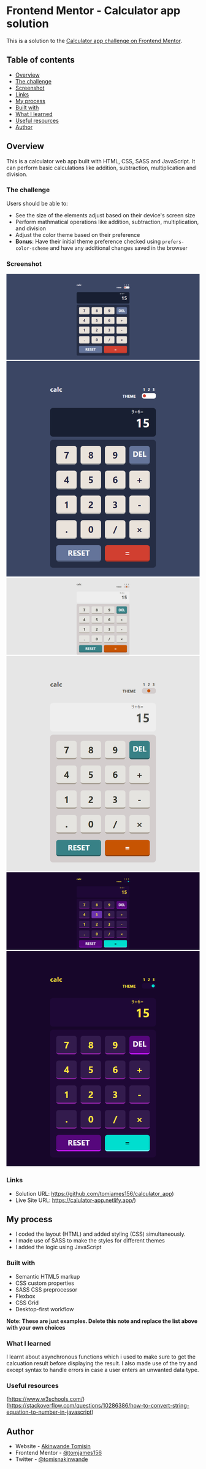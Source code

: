 # Frontend Mentor - Calculator app solution

This is a solution to the [Calculator app challenge on Frontend Mentor](https://www.frontendmentor.io/challenges/calculator-app-9lteq5N29).

## Table of contents

- [Overview](#overview)
- [The challenge](#the-challenge)
- [Screenshot](#screenshot)
- [Links](#links)
- [My process](#my-process)
- [Built with](#built-with)
- [What I learned](#what-i-learned)
- [Useful resources](#useful-resources)
- [Author](#author)

## Overview

This is a calculator web app built with HTML, CSS, SASS and JavaScript. It can perform basic calculations like addition, subtraction, multiplication and division.

### The challenge

Users should be able to:

- See the size of the elements adjust based on their device's screen size
- Perform mathmatical operations like addition, subtraction, multiplication, and division
- Adjust the color theme based on their preference
- **Bonus**: Have their initial theme preference checked using `prefers-color-scheme` and have any additional changes saved in the browser

### Screenshot

![](./screenshots/blue-theme-desktop.png)
![](./screenshots/blue-theme-mobile.png)
![](./screenshots/beige-theme-desktop.png)
![](./screenshots/beige-theme-mobile.png)
![](./screenshots/purple-theme-desktop.png)
![](./screenshots/purple-theme-mobile.png)

### Links

- Solution URL: https://github.com/tomjames156/calculator_app)
- Live Site URL: https://calulator-app.netlify.app/)

## My process

- I coded the layout (HTML) and added styling (CSS) simultaneously. 
- I made use of SASS to make the styles for different themes
- I added the logic using JavaScript

### Built with

- Semantic HTML5 markup
- CSS custom properties
- SASS CSS preprocessor
- Flexbox
- CSS Grid
- Desktop-first workflow

**Note: These are just examples. Delete this note and replace the list above with your own choices**

### What I learned

I learnt about asynchronous functions which i used to make sure to get the calcuation result before displaying the result. I also made use of the try and except syntax to handle errors in case a user enters an unwanted data type.

### Useful resources

(https://www.w3schools.com/)
(https://stackoverflow.com/questions/10286386/how-to-convert-string-equation-to-number-in-javascript)

## Author

- Website - [Akinwande Tomisin](https://tomis-portfolio.netlify.app)
- Frontend Mentor - [@tomjames156](https://www.frontendmentor.io/profile/tomjames156)
- Twitter - [@tomisnakinwande](https://mobile.twitter.com/tomisnakinwande/)